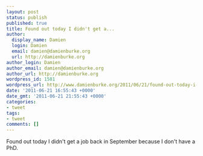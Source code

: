 ```yaml
---
layout: post
status: publish
published: true
title: Found out today I didn't get a...
author:
  display_name: Damien
  login: Damien
  email: damien@damienburke.org
  url: http://damienburke.org
author_login: Damien
author_email: damien@damienburke.org
author_url: http://damienburke.org
wordpress_id: 1581
wordpress_url: http://www.damienburke.org/2011/06/21/found-out-today-i-didnt-get-a/
date: '2011-06-21 16:55:43 +0000'
date_gmt: '2011-06-21 21:55:43 +0000'
categories:
- tweet
tags:
- tweet
comments: []
---
```

<p>Found out today I didn't get a job back in September because I don't have a PhD.</p>
